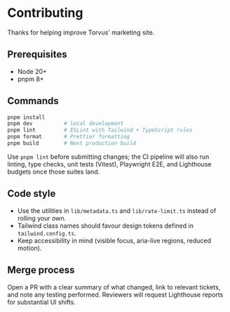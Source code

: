 # Contributing

Thanks for helping improve Torvus' marketing site.

## Prerequisites

- Node 20+
- pnpm 8+

## Commands

```bash
pnpm install
pnpm dev          # local development
pnpm lint         # ESLint with Tailwind + TypeScript rules
pnpm format       # Prettier formatting
pnpm build        # Next production build
```

Use `pnpm lint` before submitting changes; the CI pipeline will also run linting, type checks, unit tests (Vitest), Playwright E2E, and Lighthouse budgets once those suites land.

## Code style

- Use the utilities in `lib/metadata.ts` and `lib/rate-limit.ts` instead of rolling your own.
- Tailwind class names should favour design tokens defined in `tailwind.config.ts`.
- Keep accessibility in mind (visible focus, aria-live regions, reduced motion).

## Merge process

Open a PR with a clear summary of what changed, link to relevant tickets, and note any testing performed. Reviewers will request Lighthouse reports for substantial UI shifts.
